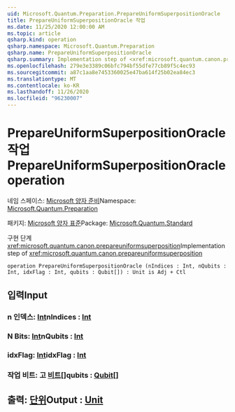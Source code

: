 ```yaml
---
uid: Microsoft.Quantum.Preparation.PrepareUniformSuperpositionOracle
title: PrepareUniformSuperpositionOracle 작업
ms.date: 11/25/2020 12:00:00 AM
ms.topic: article
qsharp.kind: operation
qsharp.namespace: Microsoft.Quantum.Preparation
qsharp.name: PrepareUniformSuperpositionOracle
qsharp.summary: Implementation step of <xref:microsoft.quantum.canon.prepareuniformsuperposition>
ms.openlocfilehash: 279e3e3389c06bfc794bf55dfe77cb89f5c4ec93
ms.sourcegitcommit: a87c1aa8e7453360025e47ba614f25b02ea84ec3
ms.translationtype: MT
ms.contentlocale: ko-KR
ms.lasthandoff: 11/26/2020
ms.locfileid: "96230007"
---
```

# <a name="prepareuniformsuperpositionoracle-operation"></a><span data-ttu-id="00866-102">PrepareUniformSuperpositionOracle 작업</span><span class="sxs-lookup"><span data-stu-id="00866-102">PrepareUniformSuperpositionOracle operation</span></span>

<span data-ttu-id="00866-103">네임 스페이스: [Microsoft 양자 준비](xref:Microsoft.Quantum.Preparation)</span><span class="sxs-lookup"><span data-stu-id="00866-103">Namespace: [Microsoft.Quantum.Preparation](xref:Microsoft.Quantum.Preparation)</span></span>

<span data-ttu-id="00866-104">패키지: [Microsoft 양자 표준](https://nuget.org/packages/Microsoft.Quantum.Standard)</span><span class="sxs-lookup"><span data-stu-id="00866-104">Package: [Microsoft.Quantum.Standard](https://nuget.org/packages/Microsoft.Quantum.Standard)</span></span>


<span data-ttu-id="00866-105">구현 단계 <xref:microsoft.quantum.canon.prepareuniformsuperposition></span><span class="sxs-lookup"><span data-stu-id="00866-105">Implementation step of <xref:microsoft.quantum.canon.prepareuniformsuperposition></span></span>

```qsharp
operation PrepareUniformSuperpositionOracle (nIndices : Int, nQubits : Int, idxFlag : Int, qubits : Qubit[]) : Unit is Adj + Ctl
```


## <a name="input"></a><span data-ttu-id="00866-106">입력</span><span class="sxs-lookup"><span data-stu-id="00866-106">Input</span></span>

### <a name="nindices--int"></a><span data-ttu-id="00866-107">n 인덱스: [Int](xref:microsoft.quantum.lang-ref.int)</span><span class="sxs-lookup"><span data-stu-id="00866-107">nIndices : [Int](xref:microsoft.quantum.lang-ref.int)</span></span>




### <a name="nqubits--int"></a><span data-ttu-id="00866-108">N Bits: [Int](xref:microsoft.quantum.lang-ref.int)</span><span class="sxs-lookup"><span data-stu-id="00866-108">nQubits : [Int](xref:microsoft.quantum.lang-ref.int)</span></span>




### <a name="idxflag--int"></a><span data-ttu-id="00866-109">idxFlag: [Int](xref:microsoft.quantum.lang-ref.int)</span><span class="sxs-lookup"><span data-stu-id="00866-109">idxFlag : [Int](xref:microsoft.quantum.lang-ref.int)</span></span>




### <a name="qubits--qubit"></a><span data-ttu-id="00866-110">작업 비트: 고 [비트](xref:microsoft.quantum.lang-ref.qubit)[]</span><span class="sxs-lookup"><span data-stu-id="00866-110">qubits : [Qubit](xref:microsoft.quantum.lang-ref.qubit)[]</span></span>





## <a name="output--unit"></a><span data-ttu-id="00866-111">출력: [단위](xref:microsoft.quantum.lang-ref.unit)</span><span class="sxs-lookup"><span data-stu-id="00866-111">Output : [Unit](xref:microsoft.quantum.lang-ref.unit)</span></span>

